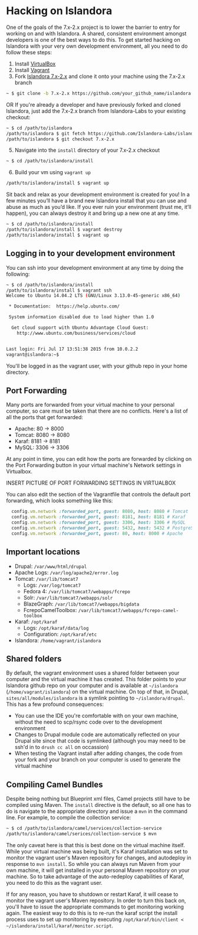 # Hacking on Islandora
One of the goals of the 7.x-2.x project is to lower the barrier to entry for working on and with Islandora.  A shared, consistent environment amongst developers is one of the best ways to do this.  To get started hacking on Islandora with your very own development environment, all you need to do follow these steps:

1. Install [VirtualBox](https://www.virtualbox.org/)
2. Install [Vagrant](https://www.vagrantup.com/)
3. Fork [Islandora 7.x-2.x](https://github.com/Islandora-Labs/islandora) and clone it onto your machine using the 7.x-2.x branch
```bash
~ $ git clone -b 7.x-2.x https://github.com/your_github_name/islandora.git
```
OR
If you're already a developer and have previously forked and cloned Islandora, just add the 7.x-2.x branch from Islandora-Labs to your existing checkout:
```bash
~ $ cd /path/to/islandora
/path/to/islandora $ git fetch https://github.com/Islandora-Labs/islandora.git
/path/to/islandora $ git checkout 7.x-2.x
```
5. Navigate into the `install` directory of your 7.x-2.x checkout
```bash
~ $ cd /path/to/islandora/install
```
6. Build your vm using `vagrant up`
```bash
/path/to/islandora/install $ vagrant up
```

Sit back and relax as your development environment is created for you!  In a few minutes you’ll have a brand new Islandora install that you can use and abuse as much as you’d like.  If you ever ruin your environment (trust me, it’ll happen), you can always destroy it and bring up a new one at any time.
```bash
~ $ cd /path/to/islandora/install
/path/to/islandora/install $ vagrant destroy
/path/to/islandora/install $ vagrant up
```

## Logging in to your development environment
You can ssh into your development environment at any time by doing the following:
```bash
~ $ cd /path/to/islandora/install
/path/to/islandora/install $ vagrant ssh
Welcome to Ubuntu 14.04.2 LTS (GNU/Linux 3.13.0-45-generic x86_64)

 * Documentation:  https://help.ubuntu.com/

 System information disabled due to load higher than 1.0

  Get cloud support with Ubuntu Advantage Cloud Guest:
    http://www.ubuntu.com/business/services/cloud


Last login: Fri Jul 17 13:51:38 2015 from 10.0.2.2
vagrant@islandora:~$
```
You'll be logged in as the vagrant user, with your github repo in your home directory.

## Port Forwarding
Many ports are forwarded from your virtual machine to your personal computer, so care must be taken that there are no conflicts. Here's a list of all the ports that get forwarded:
- Apache: 80 -> 8000
- Tomcat: 8080 -> 8080
- Karaf: 8181 -> 8181
- MySQL: 3306 -> 3306

At any point in time, you can edit how the ports are forwarded by clicking on the Port Forwarding button in your virtual machine's Network settings in Virtualbox.

INSERT PICTURE OF PORT FORWARDING SETTINGS IN VIRTUALBOX

You can also edit the section of the Vagrantfile that controls the default port forwarding, which looks something like this:
```ruby
  config.vm.network :forwarded_port, guest: 8080, host: 8080 # Tomcat
  config.vm.network :forwarded_port, guest: 8181, host: 8181 # Karaf
  config.vm.network :forwarded_port, guest: 3306, host: 3306 # MySQL
  config.vm.network :forwarded_port, guest: 5432, host: 5432 # PostgreSQL
  config.vm.network :forwarded_port, guest: 80, host: 8000 # Apache
```

## Important locations
- Drupal: `/var/www/html/drupal`
- Apache Logs: `/var/log/apache2/error.log`
- Tomcat: `/var/lib/tomcat7`
    - Logs: `/var/log/tomcat7`
    - Fedora 4: `/var/lib/tomcat7/webapps/fcrepo`
    - Solr: `/var/lib/tomcat7/webapps/solr`
    - BlazeGraph: `/var/lib/tomcat7/webapps/bigdata`
    - FcrepoCamelToolbox: `/var/lib/tomcat7/webapps/fcrepo-camel-toolbox`
- Karaf: `/opt/karaf`
    - Logs: `/opt/karaf/data/log`
    - Configuration: `/opt/karaf/etc`
- Islandora: `/home/vagrant/islandora`

## Shared folders
By default, the vagrant environment uses a shared folder between your computer and the virtual machine it has created.  This folder points to your Islandora github repo on your computer and is available at `~/islandora` (`/home/vagrant/islandora`) on the virtual machine.  On top of that, in Drupal, `sites/all/modules/islandora` is a symlink pointing to `~/islandora/drupal`.  This has a few profound consequences:
- You can use the IDE you're comfortable with on your own machine, without the need to scp/rsync code over to the development environment
- Changes to Drupal module code are automatically reflected on your Drupal site since that code is symlinked (although you may need to be ssh'd in to `drush cc all` on occassion)
- When testing the Vagrant install after adding changes, the code from your fork and your branch on your computer is used to generate the virtual machine

## Compiling Camel Bundles
Despite being nothing but Blueprint xml files, Camel projects still have to be compiled using Maven.  The `install` directive is the default, so all one has to do is navigate to the appropriate directory and issue a `mvn` in the command line.  For example, to compile the collection service:
```bash
~ $ cd /path/to/islandora/camel/services/collection-service
/path/to/islandora/camel/serices/collection-service $ mvn
```
The only caveat here is that this is best done on the virtual machine itself.  While your virtual machine was being built, it's Karaf installation was set to monitor the vagrant user's Maven repository for changes, and autodeploy in response to `mvn install`.  So while you can always run Maven from your own machine, it will get installed in your personal Maven repository on your machine.  So to take advantage of the auto-redeploy capabilities of Karaf, you need to do this as the vagrant user.

If for any reason, you have to shutdown or restart Karaf, it will cease to monitor the vagrant user's Maven repository.  In order to turn this back on, you'll have to issue the appropriate commands to get monitoring working again.  The easiest way to do this is to re-run the karaf script the install process uses to set up monitoring by executing `/opt/karaf/bin/client < ~/islandora/install/karaf/monitor.script`.
